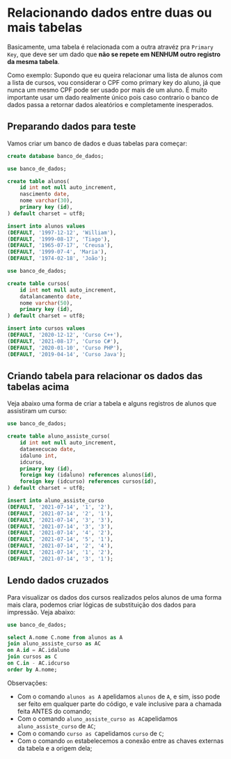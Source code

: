 # Relacionando dados entre duas ou mais tabelas

Basicamente, uma tabela é relacionada com a outra atravéz pra `Primary Key`, que deve ser um dado que **não se repete em NENHUM outro registro da mesma tabela**.

Como exemplo: Supondo que eu queira relacionar uma lista de alunos com a lista de cursos, vou considerar o CPF como primary key do aluno, já que nunca um mesmo CPF pode ser usado por mais de um aluno.
É muito importante usar um dado realmente único pois caso contrario o banco de dados passa a retornar dados aleatórios e completamente inesperados.

## Preparando dados para teste

Vamos criar um banco de dados e duas tabelas para começar:

```sql
create database banco_de_dados;
```

```sql
use banco_de_dados;

create table alunos(
    id int not null auto_increment,
    nascimento date,
    nome varchar(30),
    primary key (id),
) default charset = utf8;

insert into alunos values
(DEFAULT, '1997-12-12', 'William'),
(DEFAULT, '1999-08-17', 'Tiago'),
(DEFAULT, '1965-07-17', 'Creusa'),
(DEFAULT, '1999-07-4', 'Maria'),
(DEFAULT, '1974-02-18', 'João');
```

```sql
use banco_de_dados;

create table cursos(
    id int not null auto_increment,
    datalancamento date,
    nome varchar(50),
    primary key (id),
) default charset = utf8;

insert into cursos values
(DEFAULT, '2020-12-12', 'Curso C++'),
(DEFAULT, '2021-08-17', 'Curso C#'),
(DEFAULT, '2020-01-10', 'Curso PHP'),
(DEFAULT, '2019-04-14', 'Curso Java');
```

## Criando tabela para relacionar os dados das tabelas acima

Veja abaixo uma forma de criar a tabela e alguns registros de alunos que assistiram um curso:

```sql
use banco_de_dados;

create table aluno_assiste_curso(
    id int not null auto_increment,
    dataexecucao date,
    idaluno int,
    idcurso,
    primary key (id),
    foreign key (idaluno) references alunos(id),
    foreign key (idcurso) references cursos(id),
) default charset = utf8;

insert into aluno_assiste_curso
(DEFAULT, '2021-07-14', '1', '2'),
(DEFAULT, '2021-07-14', '2', '1'),
(DEFAULT, '2021-07-14', '3', '3'),
(DEFAULT, '2021-07-14', '3', '3'),
(DEFAULT, '2021-07-14', '4', '2'),
(DEFAULT, '2021-07-14', '5', '1'),
(DEFAULT, '2021-07-14', '2', '4'),
(DEFAULT, '2021-07-14', '1', '2'),
(DEFAULT, '2021-07-14', '3', '1');
```

## Lendo dados cruzados

Para visualizar os dados dos cursos realizados pelos alunos de uma forma mais clara, podemos criar lógicas de substituição dos dados para impressão. Veja abaixo:

```sql
use banco_de_dados;

select A.nome C.nome from alunos as A
join aluno_assiste_curso as AC
on A.id = AC.idaluno
join cursos as C
on C.in - AC.idcurso
order by A.nome;

```

Observações:
- Com o comando `alunos as A` apelidamos `alunos` de `A`, e sim, isso pode ser feito em qualquer parte do código, e vale inclusive para a chamada feita ANTES do comando;
- Com o comando `aluno_assiste_curso as AC`apelidamos `aluno_assiste_curso` de `AC`;
- Com o comando `curso as C`apelidamos `curso` de `C`;
- Com o comando `on` estabelecemos a conexão entre as chaves externas da tabela e a origem dela;

